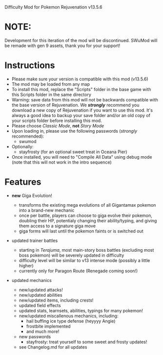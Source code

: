 Difficulty Mod for Pokemon Rejuvenation v13.5.6

# NOTE: 
Development for this iteration of the mod will be discontinued. SWuMod will be remade with gen 9 assets, thank you for your support!

# Instructions
- Please make sure your version is compatible with this mod (v13.5.6)
- The mod may be loaded from any map
- To install this mod, replace the "Scripts" folder in the base game with this Scripts folder in the same directory
- Warning: save data from this mod will not be backwards compatible with the base version of Rejuvenation. We ***strongly*** recommend you download a new copy of Rejuvenation if you want to use this mod. It's always a good idea to backup your save folder and/or an old copy of your scripts folder before installing this mod.
- Please choose *Classic Mode*, **not** *Story Mode*  
- Upon loading in, please use the following passwords (*strongly* recommended):
  - swumod
- Optionally:
  - stayfrosty (for an optional sweet treat in Oceana Pier)
- Once installed, you will need to "Compile All Data" using debug mode (note that this will not work in the intro sequence)

# Features
- **new** Giga Evolution!
  - transforms the existing mega evolutions of all Gigantamax pokemon into a brand-new mechanic
  - once per battle, players can choose to giga evolve their pokemon, doubling their HP, potentialy changing their ability/typing, and giving them access to a signature giga move
  - giga forms will last until the pokemon faints or is switched out

- updated trainer battles
  - starting in *Terajuma*, most main-story boss battles (excluding most boss pokemon) will be severely updated in difficulty
  - difficulty level will be similar to v13 intense mode (possibly a little higher)
  - currently only for Paragon Route (Renegade coming soon!)

- updated mechanics
  - new/updated attacks!
  - new/updated abilities
  - new/updated items, including crests!
  - updated field effects
  - updated stats, learnsets, abilities, typings for many pokemon!
  - new/updated miscallenous mechanics, including:
    - hail buffing ice type defense (heyyyy Angie)
    - frostbite implemented
    - and much more!
  - new passwords
    - stayfrosty: treat yourself to some sweet and frosty updates!
  - see Changelog.md for all updates